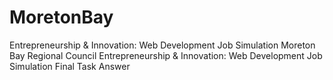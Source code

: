 # MoretonBay
Entrepreneurship &amp; Innovation: Web Development Job Simulation
Moreton Bay Regional Council Entrepreneurship & Innovation: Web Development Job Simulation Final Task Answer
